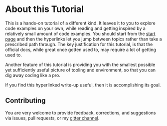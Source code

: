 # About this Tutorial

 This is a hands-on tutorial of a different kind. It leaves it to you to explore code examples on your own, while reading and getting inspired by a relatively small amount of code examples. You should start from the [start page](readme.md) and then the hyperlinks let you jump between topics rather than take a prescribed path through. The key justification for this tutorial, is that the official docs, while great once gotten used to, may require a lot of getting used to.

 Another feature of this tutorial is providing you with the smallest possible yet sufficiently useful picture of tooling and environment, so that you can dig away coding like a pro.

 If you find this hyperlinked write-up useful, then it is accomplishing its goal.

## Contributing
You are very welcome to provide feedback, corrections, and suggestions via issues, pull requests, or my [gitter channel](https://gitter.im/matanster).
